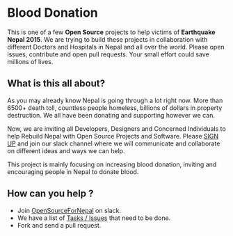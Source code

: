 # Blood Donation

This is one of a few **Open Source** projects to help victims of **Earthquake Nepal 2015**. We are trying to build these projects in collaboration with different Doctors and Hospitals in Nepal and all over the world. Please open issues, contribute and open pull requests. Your small effort could save millions of lives.

What is this all about?
---
As you may already know Nepal is going through a lot right now. More than 6500+ death toll, countless people homeless, billions of dollars in property destruction. We all have been donating and supporting however we can. 

Now, we are inviting all Developers, Designers and Concerned Individuals to help Rebuild Nepal with Open Source Projects and Software. Please [SIGN UP](http://opensourcefornepal.github.io) and join our slack channel where we will communicate and collaborate on different ideas and ways we can help.

This project is mainly focusing on increasing blood donation, inviting and encouraging people in Nepal to donate blood.

How can you help ?
---
* Join [OpenSourceForNepal](http://opensourcefornepal.github.io) on slack.
* We have a list of [Tasks / Issues](https://github.com/OpenSourceForNepal/BloodDonation/issues) that need to be done.
* Fork and send a pull request.
